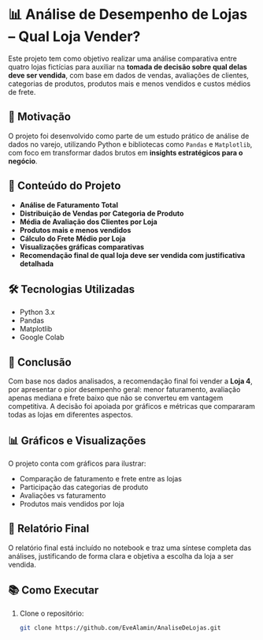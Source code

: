 # 📊 Análise de Desempenho de Lojas – Qual Loja Vender?

Este projeto tem como objetivo realizar uma análise comparativa entre quatro lojas fictícias para auxiliar na **tomada de decisão sobre qual delas deve ser vendida**, com base em dados de vendas, avaliações de clientes, categorias de produtos, produtos mais e menos vendidos e custos médios de frete.

## 🧠 Motivação

O projeto foi desenvolvido como parte de um estudo prático de análise de dados no varejo, utilizando Python e bibliotecas como `Pandas` e `Matplotlib`, com foco em transformar dados brutos em **insights estratégicos para o negócio**.

## 📁 Conteúdo do Projeto

- **Análise de Faturamento Total**  
- **Distribuição de Vendas por Categoria de Produto**  
- **Média de Avaliação dos Clientes por Loja**  
- **Produtos mais e menos vendidos**  
- **Cálculo do Frete Médio por Loja**  
- **Visualizações gráficas comparativas**  
- **Recomendação final de qual loja deve ser vendida com justificativa detalhada**

## 🛠️ Tecnologias Utilizadas

- Python 3.x  
- Pandas  
- Matplotlib  
- Google Colab

## 📌 Conclusão

Com base nos dados analisados, a recomendação final foi vender a **Loja 4**, por apresentar o pior desempenho geral: menor faturamento, avaliação apenas mediana e frete baixo que não se converteu em vantagem competitiva. A decisão foi apoiada por gráficos e métricas que compararam todas as lojas em diferentes aspectos.

## 📊 Gráficos e Visualizações

O projeto conta com gráficos para ilustrar:

- Comparação de faturamento e frete entre as lojas  
- Participação das categorias de produto  
- Avaliações vs faturamento  
- Produtos mais vendidos por loja

## 🧾 Relatório Final

O relatório final está incluído no notebook e traz uma síntese completa das análises, justificando de forma clara e objetiva a escolha da loja a ser vendida.

## 📚 Como Executar

1. Clone o repositório:  
   ```bash
   git clone https://github.com/EveAlamin/AnaliseDeLojas.git
